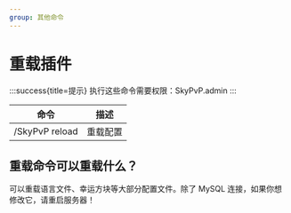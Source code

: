```yaml
---
group: 其他命令
---
```


# 重载插件

:::success{title=提示}
执行这些命令需要权限：SkyPvP.admin
:::

| 命令             | 描述   |
| -------------- | ---- |
| /SkyPvP reload | 重载配置 |

## 重载命令可以重载什么？

可以重载语言文件、幸运方块等大部分配置文件。除了 MySQL 连接，如果你想修改它，请重启服务器！
